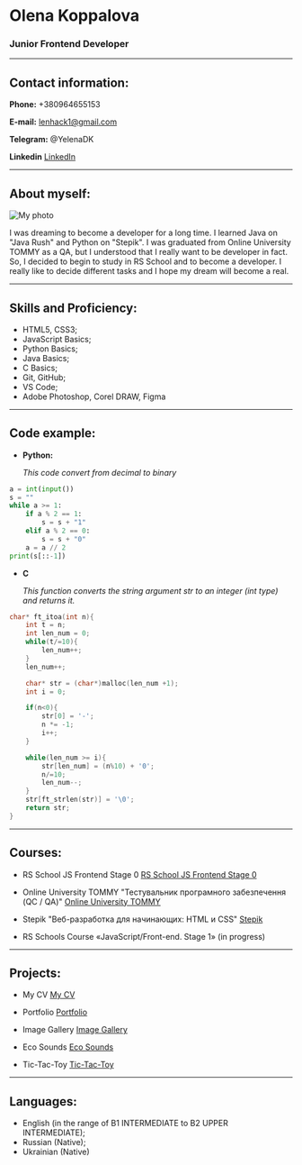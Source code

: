 # Olena Koppalova

### Junior Frontend Developer

---

## Contact information:

**Phone:** +380964655153

**E-mail:** lenhack1@gmail.com

**Telegram:** @YelenaDK

**Linkedin** [LinkedIn](http://linkedin.com/in/елена-коппалова-8538a91b6)

---

## About myself:

![My photo](../myPhoto.jpg)

I was dreaming to become a developer for a long time. I learned Java on "Java Rush" and Python on "Stepik". I was graduated from Online University TOMMY as a QA, but I understood that I really want to be developer in fact. So, I decided to begin to study in RS School and to become a developer. I really like to decide different tasks and I hope my dream will become a real.

---

## Skills and Proficiency:

- HTML5, CSS3;
- JavaScript Basics;
- Python Basics;
- Java Basics;
- C Basics;
- Git, GitHub;
- VS Code;
- Adobe Photoshop, Corel DRAW, Figma

---

## Code example:

- **Python:**

  _This code convert from decimal to binary_

```Python
a = int(input())
s = ""
while a >= 1:
    if a % 2 == 1:
        s = s + "1"
    elif a % 2 == 0:
        s = s + "0"
    a = a // 2
print(s[::-1])
```

- **C**

  _This function converts the string argument str to an integer (int type) and returns it._

```C
char* ft_itoa(int n){
    int t = n;
    int len_num = 0;
    while(t/=10){
        len_num++;
    }
    len_num++;

    char* str = (char*)malloc(len_num +1);
    int i = 0;

    if(n<0){
        str[0] = '-';
        n *= -1;
        i++;
    }

    while(len_num >= i){
        str[len_num] = (n%10) + '0';
        n/=10;
        len_num--;
    }
    str[ft_strlen(str)] = '\0';
    return str;
}
```

---

## Courses:

- RS School JS Frontend Stage 0 [RS School JS Frontend Stage 0](https://rs.school/)

- Online University TOMMY "Тестувальник програмного
  забезпечення (QC / QA)" [Online University TOMMY](https://www.tommyuniver.com)

- Stepik "Веб-разработка для начинающих: HTML и CSS" [Stepik](https://stepik.org/course/38218/syllabus)

- RS Schools Course «JavaScript/Front-end. Stage 1» (in progress)

---

## Projects:

- My CV [My CV](https://koppalova-olena-cv.netlify.app/)

- Portfolio [Portfolio](https://portfolio-part3-lenhack.netlify.app/)

- Image Gallery [Image Gallery](https://image-gallery-lenhack.netlify.app/)

- Eco Sounds [Eco Sounds](https://eco-sounds-lenhack.netlify.app)

- Tic-Tac-Toy [Tic-Tac-Toy](https://tic-tac-toe-lenhack.netlify.app/)

---

## Languages:

- English (in the range of B1 INTERMEDIATE to B2 UPPER INTERMEDIATE);
- Russian (Native);
- Ukrainian (Native)
